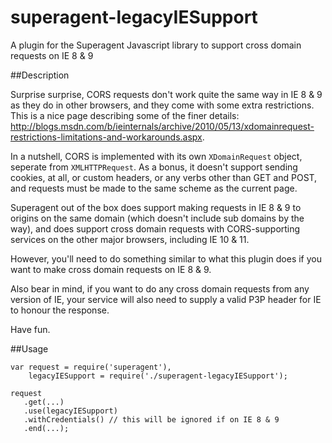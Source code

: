superagent-legacyIESupport
==========================

A plugin for the Superagent Javascript library to support cross domain requests on IE 8 &amp; 9

##Description

Surprise surprise, CORS requests don't work quite the same way in IE 8 & 9 as they do in other browsers, and they come with some extra restrictions.  This is a nice page describing some of the finer details: http://blogs.msdn.com/b/ieinternals/archive/2010/05/13/xdomainrequest-restrictions-limitations-and-workarounds.aspx.

In a nutshell, CORS is implemented with its own `XDomainRequest` object, seperate from `XMLHTTPRequest`.  As a bonus, it doesn't support sending cookies, at all, or custom headers, or any verbs other than GET and POST, and requests must be made to the same scheme as the current page.

Superagent out of the box does support making requests in IE 8 & 9 to origins on the same domain (which doesn't include sub domains by the way), and does support cross domain requests with CORS-supporting services on the other major browsers, including IE 10 & 11.

However, you'll need to do something similar to what this plugin does if you want to make cross domain requests on IE 8 & 9.

Also bear in mind, if you want to do any cross domain requests from any version of IE, your service will also need to supply a valid P3P header for IE to honour the response.

Have fun.

##Usage
```
var request = require('superagent'),
    legacyIESupport = require('./superagent-legacyIESupport');

request
   .get(...)
   .use(legacyIESupport)
   .withCredentials() // this will be ignored if on IE 8 & 9
   .end(...);
```
